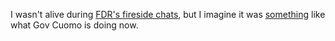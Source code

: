 I wasn't alive during <a href="https://en.wikipedia.org/wiki/Fireside_chats">FDR's fireside chats</a>, but I imagine it was <a href="https://www.c-span.org/video/?298210-1/president-franklin-roosevelts-fireside-chat">something</a> like what Gov Cuomo is doing now.
